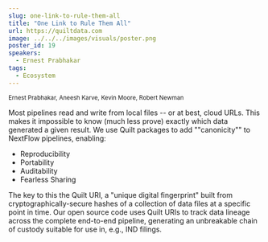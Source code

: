 ```yaml
---
slug: one-link-to-rule-them-all
title: "One Link to Rule Them All"
url: https://quiltdata.com
image: ../../../images/visuals/poster.png
poster_id: 19
speakers:
  - Ernest Prabhakar
tags:
  - Ecosystem
---
```

<div className="mb-8">
  <small className="typo-small">
    Ernest Prabhakar, Aneesh Karve, Kevin Moore, Robert Newman
  </small>
</div>

Most pipelines read and write from local files -- or at best, cloud URLs.
This makes it impossible to know (much less prove) exactly which data
generated a given result. We use Quilt packages to add ""canonicity""
to NextFlow pipelines, enabling:

- Reproducibility
- Portability
- Auditability
- Fearless Sharing

The key to this the Quilt URI, a "unique digital fingerprint" built from
cryptographically-secure hashes of a collection of data files
at a specific point in time. Our open source code uses Quilt URIs
to track data lineage across the complete end-to-end pipeline, generating
an unbreakable chain of custody suitable for use in, e.g., IND filings.
